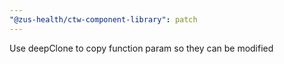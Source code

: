 ```yaml
---
"@zus-health/ctw-component-library": patch
---
```


Use deepClone to copy function param so they can be modified
